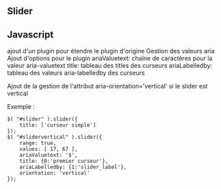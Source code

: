 ## Slider

## Javascript

ajout d'un plugin pour étendre le plugin d'origine
Gestion des valeurs aria
Ajout d'options pour le plugin
	ariaValuetext: chaîne de caractères pour la valeur aria-valuetext
	title: tableau des titles des curseurs
	ariaLabelledby: tableau des valeurs aria-labelledby des curseurs

Ajout de la gestion de l'attribut aria-orientation='vertical' si le slider est vertical

Exemple :

```
$( "#slider" ).slider({
	title: ['curseur simple']
});
$( "#slidervertical" ).slider({
	range: true,
	values: [ 17, 67 ],
	ariaValuetext: '$',
	title: {0:'premier curseur'},
	ariaLabelledby: {1:'slider_label'},
	orientation: 'vertical'
});
```